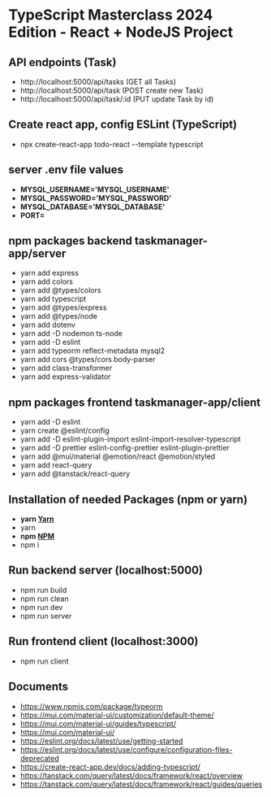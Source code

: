 # TypeScript Masterclass 2024 Edition - React + NodeJS Project

## API endpoints (Task)

- http://localhost:5000/api/tasks (GET all Tasks)
- http://localhost:5000/api/task (POST create new Task)
- http://localhost:5000/api/task/:id (PUT update Task by id)

## Create react app, config ESLint (TypeScript)

- npx create-react-app todo-react --template typescript

## server .env file values

- **MYSQL_USERNAME='MYSQL_USERNAME'**
- **MYSQL_PASSWORD='MYSQL_PASSWORD'**
- **MYSQL_DATABASE='MYSQL_DATABASE'**
- **PORT=**

## npm packages backend taskmanager-app/server

- yarn add express
- yarn add colors
- yarn add @types/colors
- yarn add typescript
- yarn add @types/express
- yarn add @types/node
- yarn add dotenv
- yarn add -D nodemon ts-node
- yarn add -D eslint
- yarn add typeorm reflect-metadata mysql2
- yarn add cors @types/cors body-parser
- yarn add class-transformer
- yarn add express-validator

## npm packages frontend taskmanager-app/client

- yarn add -D eslint
- yarn create @eslint/config
- yarn add -D eslint-plugin-import eslint-import-resolver-typescript
- yarn add -D prettier eslint-config-prettier eslint-plugin-prettier
- yarn add @mui/material @emotion/react @emotion/styled
- yarn add react-query
- yarn add @tanstack/react-query

## Installation of needed Packages (npm or yarn)

- **yarn [Yarn](https://yarnpkg.com/)**
- yarn
- **npm [NPM](https://nodejs.org/en/download/package-manager/)**
- npm i

## Run backend server (localhost:5000)

- npm run build
- npm run clean
- npm run dev
- npm run server

## Run frontend client (localhost:3000)

- npm run client

## Documents

- https://www.npmjs.com/package/typeorm
- https://mui.com/material-ui/customization/default-theme/
- https://mui.com/material-ui/guides/typescript/
- https://mui.com/material-ui/
- https://eslint.org/docs/latest/use/getting-started
- https://eslint.org/docs/latest/use/configure/configuration-files-deprecated
- https://create-react-app.dev/docs/adding-typescript/
- https://tanstack.com/query/latest/docs/framework/react/overview
- https://tanstack.com/query/latest/docs/framework/react/guides/queries
